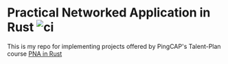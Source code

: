 # Practical Networked Application in Rust ![ci](https://github.com/YangchenYe323/PNA-Rust/actions/workflows/ci.yml/badge.svg)


This is my repo for implementing projects offered by PingCAP's Talent-Plan course [PNA in Rust](https://github.com/pingcap/talent-plan/tree/master/courses/rust)


